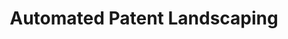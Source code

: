 ---
layout: default
associated_papers: https://link.springer.com/content/pdf/10.1007%2Fs10506-018-9222-4.pdf
authors: Google Patents, Aaron Abood, Dave Feltenberger
description: Patent landscaping is the process of finding patents related to a particular
  topic. It is important for companies, investors, governments, and academics seeking
  to gauge innovation and assess risk. However, there is no broadly recognized best
  approach to landscaping. Frequently, patent landscaping is a bespoke human-driven
  process that relies heavily on complex queries over bibliographic patent databases.
  This tool can be used to perform Automated Patent Landscaping, an approach that
  jointly leverages human domain expertise, heuristics based on patent metadata, and
  machine learning to generate high-quality patent landscapes with minimal effort.
documentation: https://github.com/google/patents-public-data/tree/master/models/landscaping
last_edit: Wed, 04 May 2022 11:04:06 GMT
location: https://github.com/google/patents-public-data/tree/master/models/landscaping
related_projects: {}
slug: patent_landscaping
tags:
- machine learning
- patent landscaping
- citation
terms_of_use: http://www.apache.org/licenses/LICENSE-2.0
title: Automated Patent Landscaping
uuid: 23999351-4c68-4e28-aec2-9b16e18e4d9c
---